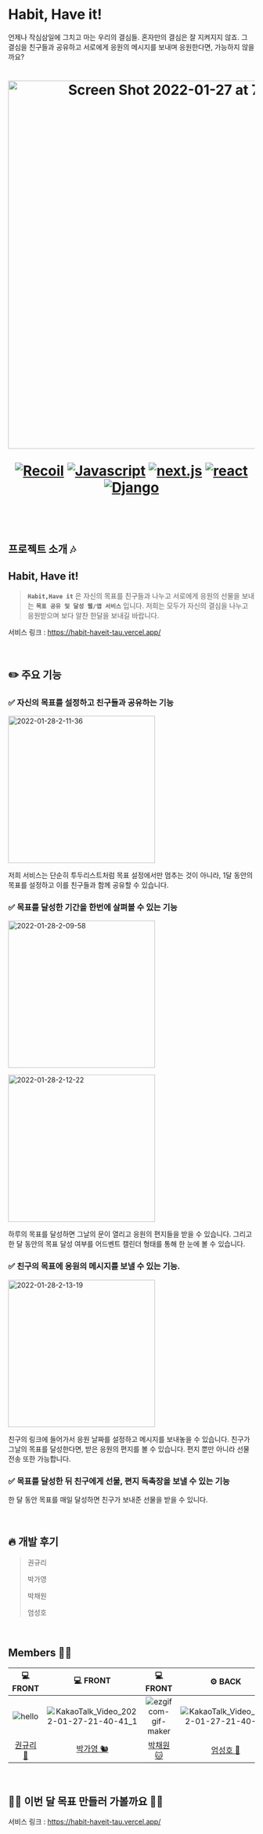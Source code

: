# Habit, Have it!

언제나 작심삼일에 그치고 마는 우리의 결심들. 혼자만의 결심은 잘 지켜지지 않죠. 
그 결심을 친구들과 공유하고 서로에게 응원의 메시지를 보내며 응원한다면, 가능하지 않을까요?

<h1 align="center"> 
<img width="750" alt="Screen Shot 2022-01-27 at 7 19 22 PM" src="https://user-images.githubusercontent.com/80827003/151342434-857490a5-fa32-45c8-a103-0d524eb82025.png">

  
  <div align="center">

  [![Recoil](https://img.shields.io/badge/recoil-v0.5.2-orange?logo=Recoil)](https://developer.apple.com/kr/swift/)
  [![Javascript](https://img.shields.io/badge/javascript-ES6+-yellow?logo=javascript)](https://github.com/airbnb/javascript)
  [![next.js](https://img.shields.io/badge/next.js-v12.0.8-white?logo=next.js)](https://www.typescriptlang.org/)
  [![react](https://img.shields.io/badge/react-17.0-9cf?logo=react)](https://reactjs.org/)
  [![Django](https://img.shields.io/badge/Django-v12.18.3-green?logo=Django)](https://Django.org/ko/)

  </div>
  
</h1>
<br>
<br>



## 프로젝트 소개 🎶

## Habit, Have it!

>**`Habit,Have it`** 은 자신의 목표를 친구들과 나누고 서로에게 응원의 선물을 보내는 **`목표 공유 및 달성 웹/앱 서비스`** 입니다.
>저희는 모두가 자신의 결심을 나누고 응원받으며
>보다 알찬 한달을 보내길 바랍니다.

서비스 링크 : https://habit-haveit-tau.vercel.app/

<br>

## ✏️ 주요 기능

### ✅ 자신의 목표를 설정하고 친구들과 공유하는 기능

<a href="https://ibb.co/z6B3kKJ"><img  width="300px" src="https://i.ibb.co/2ZCzbXN/2022-01-28-2-11-36.png" alt="2022-01-28-2-11-36" border="0"></a>

저희 서비스는 단순히 투두리스트처럼 목표 설정에서만 멈추는 것이 아니라, 1달 동안의 목표를 설정하고 이를 친구들과 함께 공유할 수 있습니다. 

### ✅ 목표를 달성한 기간을 한번에 살펴볼 수 있는 기능

<a href="https://ibb.co/6bxkFK3"><img width="300px" src="https://i.ibb.co/NpPMK08/2022-01-28-2-09-58.png" alt="2022-01-28-2-09-58" border="0"></a>

<a href="https://ibb.co/H2PD36N"><img  width="300px" src="https://i.ibb.co/DbMDThG/2022-01-28-2-12-22.png" alt="2022-01-28-2-12-22" border="0"></a>

하루의 목표를 달성하면 그날의 문이 열리고 응원의 편지들을 받을 수 있습니다. 그리고 한 달 동안의 목표 달성 여부를 어드벤트 캘린더 형태를 통해 한 눈에 볼 수 있습니다. 

### ✅ 친구의 목표에 응원의 메시지를 보낼 수 있는 기능.

<a href="https://ibb.co/LrKJyzs"><img  width="300px" src="https://i.ibb.co/FXp01bd/2022-01-28-2-13-19.png" alt="2022-01-28-2-13-19" border="0"></a>

친구의 링크에 들어가서 응원 날짜를 설정하고 메시지를 보내놓을 수 있습니다. 친구가 그날의 목표를 달성한다면, 받은 응원의 편지를 볼 수 있습니다. 편지 뿐만 아니라 선물 전송 또한 가능합니다. 

### ✅ 목표를 달성한 뒤 친구에게 선물, 편지 독촉장을 보낼 수 있는 기능

한 달 동안 목표를 매일 달성하면 친구가 보내준 선물을 받을 수 있니다. 


<br>


## 🔥 개발 후기

> 권규리
>
> 박가영
>
> 박채원
>
> 엄성호


<br>

## Members 👯‍♀️

|  💻 FRONT  |  💻 FRONT  |  💻 FRONT  |  ⚙️ BACK  |  
| :------------: | :------------: | :------------: | :------------: | 
|  ![hello](https://user-images.githubusercontent.com/80827003/151349837-2ae8f74c-e2f4-4afc-831a-ac20dbe05e3d.gif)  |  ![KakaoTalk_Video_2022-01-27-21-40-41_1](https://user-images.githubusercontent.com/80827003/151361969-ec9ed91f-5398-4c98-9c6c-593aa56d5dec.gif)  |  ![ezgif com-gif-maker](https://user-images.githubusercontent.com/80827003/151361443-319b54bf-9b7f-4603-a2cd-8ff18b3497fe.gif)  |  ![KakaoTalk_Video_2022-01-27-21-40-34](https://user-images.githubusercontent.com/80827003/151361459-da7a0315-e152-4fd4-883d-77f7f76e6cc4.gif)  |  
|  [권규리 🍊](https://github.com/kyulee0103)  |  [박가영 🐿](https://github.com/rkdud007)  |  [박채원 🐱](https://github.com/pcw9341)  |  [엄성호 🐨](https://github.com/Minkwan-Song)  |  


<br>


## 💪🏻 이번 달 목표 만들러 가볼까요 💪🏻

서비스 링크 : https://habit-haveit-tau.vercel.app/
>

